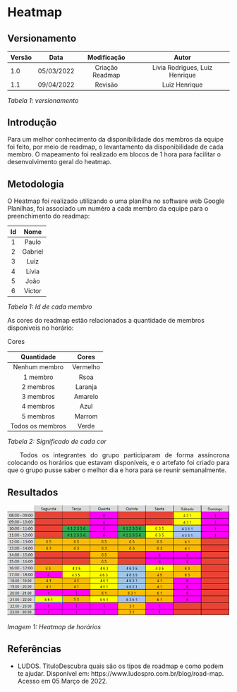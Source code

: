 # Heatmap 
## Versionamento

| Versão | Data | Modificação | Autor |
|-|-|:-:|:-:|
| 1.0 | 05/03/2022 | Criação Readmap  |  Livia Rodrigues, Luiz Henrique |
| 1.1 | 09/04/2022 | Revisão | Luiz Henrique |

*Tabela 1: versionamento*

## Introdução

Para um melhor conhecimento da disponibilidade dos membros da equipe foi feito, por meio de readmap, o levantamento da disponibilidade de cada membro. O mapeamento foi realizado em blocos de 1 hora para facilitar o desenvolvimento geral do heatmap.

## Metodologia

O Heatmap foi realizado utilizando o uma planilha no software web Google Planilhas, foi associado um numéro a cada membro da equipe para o preenchimento do readmap:

| Id | Nome | 
|:-:|:-:|
| 1 | Paulo |
| 2 | Gabriel |
| 3 | Luiz |
| 4 | Lívia |
| 5 | João |
| 6 | Victor |

*Tabela 1: Id de cada membro*

As cores do readmap estão relacionados a quantidade de membros disponiveis no horário:

Cores

| Quantidade | Cores | 
|:-:|:-:|
| Nenhum membro | Vermelho |
| 1 membro | Rsoa |
| 2 membros | Laranja |
| 3 membros | Amarelo |
| 4 membros | Azul |
| 5 membros | Marrom |
| Todos os membros | Verde |

*Tabela 2: Significado de cada cor*

<p align="justify">&emsp;&emsp;Todos os integrantes do grupo participaram de forma assíncrona colocando os horários que estavam disponíveis, e o artefato foi criado para que o grupo pusse saber o melhor dia e hora para se reunir semanalmente.</p>

## Resultados

![Heatmap](../assets/planejamento/heatmap.png)

*Imagem 1: Heatmap de horários*

## Referências 

- <p>LUDOS. TituloDescubra quais são os tipos de roadmap e como podem te ajudar. Disponível em: https://www.ludospro.com.br/blog/road-map. Acesso em 05 Março de 2022.</p>